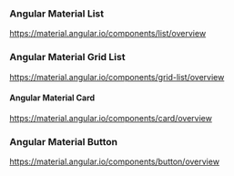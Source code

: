 ### Angular Material List
https://material.angular.io/components/list/overview

### Angular Material Grid List
https://material.angular.io/components/grid-list/overview

#### Angular Material Card
https://material.angular.io/components/card/overview

### Angular Material Button
https://material.angular.io/components/button/overview


